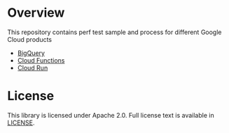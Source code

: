 # Overview

This repository contains perf test sample and process for different Google Cloud products

* [BigQuery](https://github.com/guillaumeblaquiere/serverless-perf-test/tree/main/bigquery/README.md)
* [Cloud Functions](https://github.com/guillaumeblaquiere/serverless-perf-test/tree/main/cloudfuntions/README.md)
* [Cloud Run](https://github.com/guillaumeblaquiere/serverless-perf-test/tree/main/cloudrun/README.md)

# License

This library is licensed under Apache 2.0. Full license text is available in
[LICENSE](https://github.com/guillaumeblaquiere/serverless-perf-test/tree/main/LICENSE).